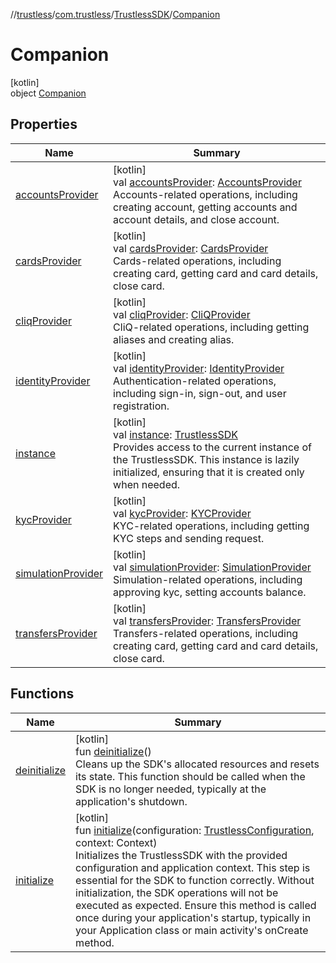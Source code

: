 //[trustless](../../../../index.md)/[com.trustless](../../index.md)/[TrustlessSDK](../index.md)/[Companion](index.md)

# Companion

[kotlin]\
object [Companion](index.md)

## Properties

| Name | Summary |
|---|---|
| [accountsProvider](accounts-provider.md) | [kotlin]<br>val [accountsProvider](accounts-provider.md): [AccountsProvider](../../../com.trustless.providers/-accounts-provider/index.md)<br>Accounts-related operations, including creating account, getting accounts and account details, and close account. |
| [cardsProvider](cards-provider.md) | [kotlin]<br>val [cardsProvider](cards-provider.md): [CardsProvider](../../../com.trustless.providers/-cards-provider/index.md)<br>Cards-related operations, including creating card, getting card and card details, close card. |
| [cliqProvider](cliq-provider.md) | [kotlin]<br>val [cliqProvider](cliq-provider.md): [CliQProvider](../../../com.trustless.providers/-cli-q-provider/index.md)<br>CliQ-related operations, including getting aliases and creating alias. |
| [identityProvider](identity-provider.md) | [kotlin]<br>val [identityProvider](identity-provider.md): [IdentityProvider](../../../com.trustless.providers/-identity-provider/index.md)<br>Authentication-related operations, including sign-in, sign-out, and user registration. |
| [instance](instance.md) | [kotlin]<br>val [instance](instance.md): [TrustlessSDK](../index.md)<br>Provides access to the current instance of the TrustlessSDK. This instance is lazily initialized, ensuring that it is created only when needed. |
| [kycProvider](kyc-provider.md) | [kotlin]<br>val [kycProvider](kyc-provider.md): [KYCProvider](../../../com.trustless.providers/-k-y-c-provider/index.md)<br>KYC-related operations, including getting KYC steps and sending request. |
| [simulationProvider](simulation-provider.md) | [kotlin]<br>val [simulationProvider](simulation-provider.md): [SimulationProvider](../../../com.trustless.providers/-simulation-provider/index.md)<br>Simulation-related operations, including approving kyc, setting accounts balance. |
| [transfersProvider](transfers-provider.md) | [kotlin]<br>val [transfersProvider](transfers-provider.md): [TransfersProvider](../../../com.trustless.providers/-transfers-provider/index.md)<br>Transfers-related operations, including creating card, getting card and card details, close card. |

## Functions

| Name | Summary |
|---|---|
| [deinitialize](deinitialize.md) | [kotlin]<br>fun [deinitialize](deinitialize.md)()<br>Cleans up the SDK's allocated resources and resets its state. This function should be called when the SDK is no longer needed, typically at the application's shutdown. |
| [initialize](initialize.md) | [kotlin]<br>fun [initialize](initialize.md)(configuration: [TrustlessConfiguration](../../../com.trustless.requests.utils/-trustless-configuration/index.md), context: Context)<br>Initializes the TrustlessSDK with the provided configuration and application context. This step is essential for the SDK to function correctly. Without initialization, the SDK operations will not be executed as expected. Ensure this method is called once during your application's startup, typically in your Application class or main activity's onCreate method. |
